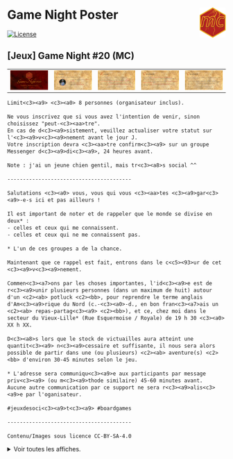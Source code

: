 Game Night Poster
<img src="https://raw.githubusercontent.com/mcanouil/hex-stickers/main/SVG/mcsb.svg" align="right" width="60" />
================

<!-- README.md is generated from README.Rmd. Please edit that file -->
<!-- badges: start -->

[![License](https://img.shields.io/github/license/mcanouil/game-night.png)](LICENSE)
<!-- badges: end -->

## \[Jeux\] Game Night \#20 (MC)

<table>
<tr>
<td>
<img alt="Poster for posters/2022-07-29 game night" src="posters/2022-07-29.png" />
</td>
<td>
<img alt="Poster for contents/contents-01 game night" src="contents/contents-01.png" />
</td>
<td>
<img alt="Poster for contents/contents-02 game night" src="contents/contents-02.png" />
</td>
<td>
<img alt="Poster for contents/contents-03 game night" src="contents/contents-03.png" />
</td>
<td>
<img alt="Poster for contents/contents-04 game night" src="contents/contents-04.png" />
</td>
</tr>
</table>

    Limit<c3><a9> <c3><a0> 8 personnes (organisateur inclus).

    Ne vous inscrivez que si vous avez l'intention de venir, sinon choisissez "peut-<c3><aa>tre".
    En cas de d<c3><a9>sistement, veuillez actualiser votre statut sur l'<c3><a9>v<c3><a9>nement avant le jour J.
    Votre inscription devra <c3><aa>tre confirm<c3><a9> sur un groupe Messenger d<c3><a9>di<c3><a9>, 24 heures avant.

    Note : j'ai un jeune chien gentil, mais tr<c3><a8>s social ^^

    ----------------------------------------

    Salutations <c3><a0> vous, vous qui vous <c3><aa>tes <c3><a9>gar<c3><a9>-e-s ici et pas ailleurs !

    Il est important de noter et de rappeler que le monde se divise en deux* :
    - celles et ceux qui me connaissent.
    - celles et ceux qui ne me connaissent pas.

    * L'un de ces groupes a de la chance.

    Maintenant que ce rappel est fait, entrons dans le c<c5><93>ur de cet <c3><a9>v<c3><a9>nement.

    Commen<c3><a7>ons par les choses importantes, l'id<c3><a9>e est de r<c3><a9>unir plusieurs personnes (dans un maximum de huit) autour d'un <c2><ab> potluck <c2><bb>, pour reprendre le terme anglais d'Am<c3><a9>rique du Nord (c.-<c3><a0>-d., en bon fran<c3><a7>ais un <c2><ab> repas-partag<c3><a9> <c2><bb>), et ce, chez moi dans le secteur du Vieux-Lille* (Rue Esquermoise / Royale) de 19 h 30 <c3><a0> XX h XX.

    D<c3><a8>s lors que le stock de victuailles aura atteint une quantit<c3><a9> n<c3><a9>cessaire et suffisante, il nous sera alors possible de partir dans une (ou plusieurs) <c2><ab> aventure(s) <c2><bb> d'environ 30-45 minutes selon le jeu.

    * L'adresse sera communiqu<c3><a9>e aux participants par message priv<c3><a9> (ou m<c3><a9>thode similaire) 45-60 minutes avant.
    Aucune autre communication par ce support ne sera r<c3><a9>alis<c3><a9>e par l'oganisateur.

    #jeuxdesoci<c3><a9>t<c3><a9> #boardgames

    ----------------------------------------

    Contenu/Images sous licence CC-BY-SA-4.0

<details>
<summary>
Voir toutes les affiches.
</summary>
<table>
<tr>
<td>
<img alt="Poster for posters/2022-07-29 game night" src="posters/2022-07-29.png" />
</td>
<td>
<img alt="Poster for posters/2022-07-15 game night" src="posters/2022-07-15.png" />
</td>
<td>
<img alt="Poster for posters/2022-06-03 game night" src="posters/2022-06-03.png" />
</td>
<td>
<img alt="Poster for posters/2022-05-20 game night" src="posters/2022-05-20.png" />
</td>
</tr>
<tr>
<td>
<img alt="Poster for posters/2022-05-13 game night" src="posters/2022-05-13.png" />
</td>
<td>
<img alt="Poster for posters/2022-04-22 game night" src="posters/2022-04-22.png" />
</td>
<td>
<img alt="Poster for posters/2022-04-15 game night" src="posters/2022-04-15.png" />
</td>
<td>
<img alt="Poster for posters/2022-03-25 game night" src="posters/2022-03-25.png" />
</td>
</tr>
<tr>
<td>
<img alt="Poster for posters/2022-03-11 game night" src="posters/2022-03-11.png" />
</td>
<td>
<img alt="Poster for posters/2022-02-18 game night" src="posters/2022-02-18.png" />
</td>
<td>
<img alt="Poster for posters/2022-02-04 game night" src="posters/2022-02-04.png" />
</td>
<td>
<img alt="Poster for posters/2022-01-21 game night" src="posters/2022-01-21.png" />
</td>
</tr>
<tr>
<td>
<img alt="Poster for posters/2021-11-12 game night" src="posters/2021-11-12.png" />
</td>
<td>
<img alt="Poster for posters/2021-11-05 game night" src="posters/2021-11-05.png" />
</td>
<td>
<img alt="Poster for posters/2021-10-16 game night" src="posters/2021-10-16.png" />
</td>
<td>
<img alt="Poster for posters/2021-09-24 game night" src="posters/2021-09-24.png" />
</td>
</tr>
<tr>
<td>
<img alt="Poster for posters/2021-09-17 game night" src="posters/2021-09-17.png" />
</td>
<td>
<img alt="Poster for posters/2021-09-10 game night" src="posters/2021-09-10.png" />
</td>
<td>
<img alt="Poster for posters/2021-08-27 game night" src="posters/2021-08-27.png" />
</td>
<td>
<img alt="Poster for posters/2021-08-06 game night" src="posters/2021-08-06.png" />
</td>
</tr>
</table>
</details>
